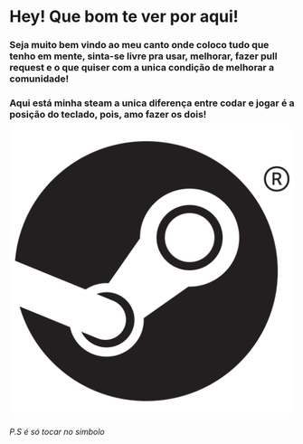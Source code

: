 # Hey! Que bom te ver por aqui!
### Seja muito bem vindo ao meu canto onde coloco tudo que tenho em mente, sinta-se livre pra usar, melhorar, fazer pull request e o que quiser com a unica condição de melhorar a comunidade!
### Aqui está minha steam a unica diferença entre codar e jogar é a posição do teclado, pois, amo fazer os dois!
<a href="https://steamcommunity.com/profiles/76561198127663591/"><img src="steam.png"></a>

###### P.S é só tocar no simbolo

 
